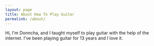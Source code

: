 ```yaml
---
layout: page
title: About How To Play Guitar
permalink: /about/
---
```


Hi, I'm Donncha, and I taught myself to play guitar with the help of the internet. I've been playing guitar for 13 years and I love it. 